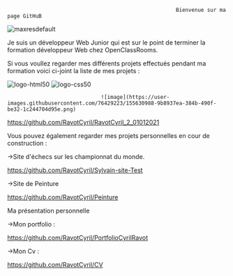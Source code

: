                                                           Bienvenue sur ma page GitHuB
![maxresdefault](https://user-images.githubusercontent.com/76429223/155630038-1e573084-f1d3-471a-8812-3ec08133341f.jpg)


Je suis un développeur Web Junior qui est sur le point de terminer la formation développeur Web chez OpenClassRooms. 

Si vous voullez regarder mes différents projets effectués pendant ma formation voici ci-joint la liste de mes projets : 

![logo-html50](https://user-images.githubusercontent.com/76429223/155630818-b508eb9f-8c5f-432c-aa72-e1fc05bd6aaa.png) ![logo-css50](https://userimages.githubusercontent.com/76429223/155630820-e6d89416-9b7c-4e18-a4d9-c6ad7a776707.png)

                                  ![image](https://user-images.githubusercontent.com/76429223/155630988-9b8937ea-384b-490f-be32-1c244704d95e.png)

https://github.com/RavotCyril/RavotCyril_2_01012021

Vous pouvez également regarder mes projets personnelles en cour de construction :

->Site d'échecs sur les championnat du monde.

https://github.com/RavotCyril/Sylvain-site-Test

->Site de Peinture 

https://github.com/RavotCyril/Peinture

Ma présentation personnelle 

->Mon portfolio : 

https://github.com/RavotCyril/PortfolioCyrilRavot

->Mon Cv :

https://github.com/RavotCyril/CV
